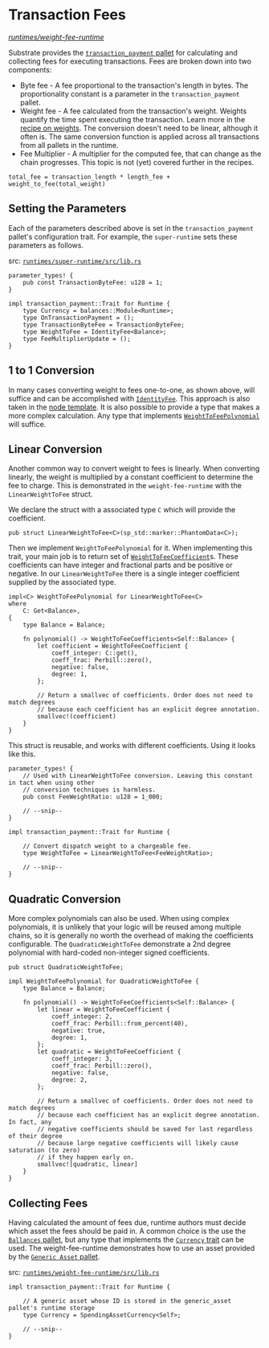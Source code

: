 # Transaction Fees

_[runtimes/weight-fee-runtime](https://github.com/substrate-developer-hub/recipes/tree/master/runtimes/weight-fee-runtime)_

Substrate provides the
[`transaction_payment` pallet](https://crates.parity.io/pallet_transaction_payment/index.html) for
calculating and collecting fees for executing transactions. Fees are broken down into two
components:

-   Byte fee - A fee proportional to the transaction's length in bytes. The proportionality constant
    is a parameter in the `transaction_payment` pallet.
-   Weight fee - A fee calculated from the transaction's weight. Weights quantify the time spent
    executing the transaction. Learn more in the [recipe on weights](./weights.md). The conversion
    doesn't need to be linear, although it often is. The same conversion function is applied across
    all transactions from all pallets in the runtime.
-   Fee Multiplier - A multiplier for the computed fee, that can change as the chain progresses.
    This topic is not (yet) covered further in the recipes.

```
total_fee = transaction_length * length_fee + weight_to_fee(total_weight)
```

## Setting the Parameters

Each of the parameters described above is set in the `transaction_payment` pallet's configuration
trait. For example, the `super-runtime` sets these parameters as follows.

src:
[`runtimes/super-runtime/src/lib.rs`](https://github.com/substrate-developer-hub/recipes/tree/master/runtimes/super-runtime/src/lib.rs)

```rust,ignore
parameter_types! {
	pub const TransactionByteFee: u128 = 1;
}

impl transaction_payment::Trait for Runtime {
	type Currency = balances::Module<Runtime>;
	type OnTransactionPayment = ();
	type TransactionByteFee = TransactionByteFee;
	type WeightToFee = IdentityFee<Balance>;
	type FeeMultiplierUpdate = ();
}
```

## 1 to 1 Conversion

In many cases converting weight to fees one-to-one, as shown above, will suffice and can be
accomplished with
[`IdentityFee`](https://crates.parity.io/frame_support/weights/struct.IdentityFee.html). This
approach is also taken in the
[node template](https://github.com/paritytech/substrate/blob/2d39ec2c4aaec1cc0f91fcb91734de8f408dc1b2/bin/node-template/runtime/src/lib.rs#L246).
It is also possible to provide a type that makes a more complex calculation. Any type that
implements
[`WeightToFeePolynomial`](https://crates.parity.io/frame_support/weights/trait.WeightToFeePolynomial.html)
will suffice.

## Linear Conversion

Another common way to convert weight to fees is linearly. When converting linearly, the weight is
multiplied by a constant coefficient to determine the fee to charge. This is demonstrated in the
`weight-fee-runtime` with the `LinearWeightToFee` struct.

We declare the struct with a associated type `C` which will provide the coefficient.

```rust, ignore
pub struct LinearWeightToFee<C>(sp_std::marker::PhantomData<C>);
```

Then we implement `WeightToFeePolynomial` for it. When implementing this trait, your main job is to
return set of
[`WeightToFeeCoefficient`](https://crates.parity.io/frame_support/weights/struct.WeightToFeeCoefficient.html)s.
These coefficients can have integer and fractional parts and be positive or negative. In our
`LinearWeightToFee` there is a single integer coefficient supplied by the associated type.

```rust, ignore
impl<C> WeightToFeePolynomial for LinearWeightToFee<C>
where
	C: Get<Balance>,
{
	type Balance = Balance;

	fn polynomial() -> WeightToFeeCoefficients<Self::Balance> {
		let coefficient = WeightToFeeCoefficient {
			coeff_integer: C::get(),
			coeff_frac: Perbill::zero(),
			negative: false,
			degree: 1,
		};

		// Return a smallvec of coefficients. Order does not need to match degrees
		// because each coefficient has an explicit degree annotation.
		smallvec!(coefficient)
	}
}
```

This struct is reusable, and works with different coefficients. Using it looks like this.

```rust, ignore
parameter_types! {
	// Used with LinearWeightToFee conversion. Leaving this constant in tact when using other
	// conversion techniques is harmless.
	pub const FeeWeightRatio: u128 = 1_000;

	// --snip--
}

impl transaction_payment::Trait for Runtime {

	// Convert dispatch weight to a chargeable fee.
	type WeightToFee = LinearWeightToFee<FeeWeightRatio>;

	// --snip--
}
```

## Quadratic Conversion

More complex polynomials can also be used. When using complex polynomials, it is unlikely that your
logic will be reused among multiple chains, so it is generally no worth the overhead of making the
coefficients configurable. The `QuadraticWeightToFee` demonstrate a 2nd degree polynomial with
hard-coded non-integer signed coefficients.

```rust, ignore
pub struct QuadraticWeightToFee;

impl WeightToFeePolynomial for QuadraticWeightToFee {
	type Balance = Balance;

	fn polynomial() -> WeightToFeeCoefficients<Self::Balance> {
		let linear = WeightToFeeCoefficient {
			coeff_integer: 2,
			coeff_frac: Perbill::from_percent(40),
			negative: true,
			degree: 1,
		};
		let quadratic = WeightToFeeCoefficient {
			coeff_integer: 3,
			coeff_frac: Perbill::zero(),
			negative: false,
			degree: 2,
		};

		// Return a smallvec of coefficients. Order does not need to match degrees
		// because each coefficient has an explicit degree annotation. In fact, any
		// negative coefficients should be saved for last regardless of their degree
		// because large negative coefficients will likely cause saturation (to zero)
		// if they happen early on.
		smallvec![quadratic, linear]
	}
}
```

## Collecting Fees

Having calculated the amount of fees due, runtime authors must decide which asset the fees should be
paid in. A common choice is the use the
[`Ballances` pallet](https://crates.parity.io/pallet_balances/index.html), but any type that
implements the [`Currency` trait](https://crates.parity.io/frame_support/traits/trait.Currency.html)
can be used. The weight-fee-runtime demonstrates how to use an asset provided by the
[`Generic Asset` pallet](https://crates.parity.io/pallet_generic_asset/index.html).

src:
[`runtimes/weight-fee-runtime/src/lib.rs`](https://github.com/substrate-developer-hub/recipes/tree/master/runtimes/weight-fee-runtime/src/lib.rs)

```rust,ignore
impl transaction_payment::Trait for Runtime {

	// A generic asset whose ID is stored in the generic_asset pallet's runtime storage
	type Currency = SpendingAssetCurrency<Self>;

	// --snip--
}
```
